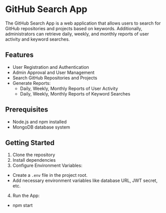 # GitHub Search App

The GitHub Search App is a web application that allows users to search for GitHub repositories and projects based on keywords. Additionally, administrators can retrieve daily, weekly, and monthly reports of user activity and keyword searches.

## Features

- User Registration and Authentication
- Admin Approval and User Management
- Search GitHub Repositories and Projects
- Generate Reports:
  - Daily, Weekly, Monthly Reports of User Activity
  - Daily, Weekly, Monthly Reports of Keyword Searches

## Prerequisites

- Node.js and npm installed
- MongoDB database system

## Getting Started

1. Clone the repository
2. Install dependencies
3. Configure Environment Variables:
- Create a `.env` file in the project root.
- Add necessary environment variables like database URL, JWT secret, etc.

4. Run the App:
- npm start
